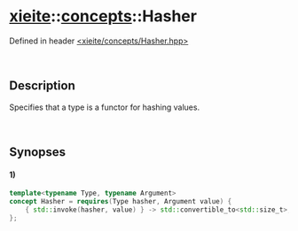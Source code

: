# [xieite](../../xieite.md)\:\:[concepts](../../concepts.md)\:\:Hasher
Defined in header [<xieite/concepts/Hasher.hpp>](../../../include/xieite/concepts/Hasher.hpp)

&nbsp;

## Description
Specifies that a type is a functor for hashing values.

&nbsp;

## Synopses
#### 1)
```cpp
template<typename Type, typename Argument>
concept Hasher = requires(Type hasher, Argument value) {
    { std::invoke(hasher, value) } -> std::convertible_to<std::size_t>;
};
```
